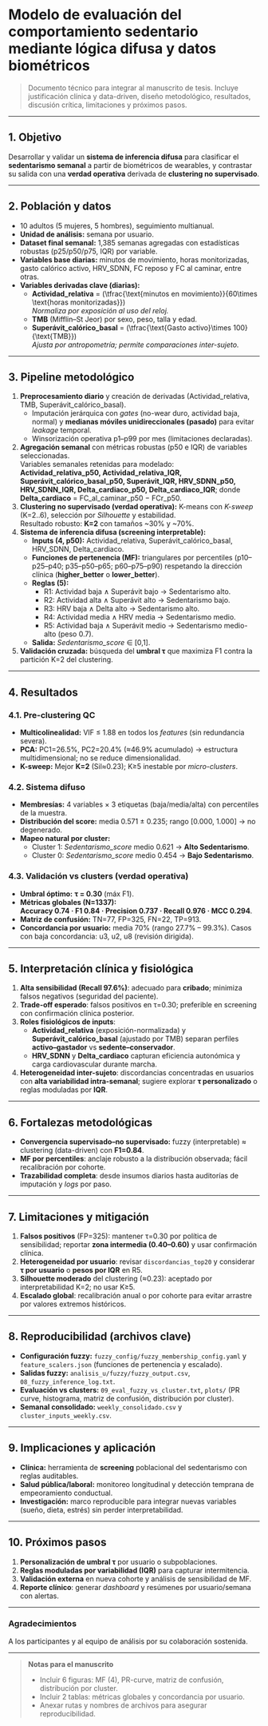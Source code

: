 # Modelo de evaluación del comportamiento sedentario mediante lógica difusa y datos biométricos

> Documento técnico para integrar al manuscrito de tesis. Incluye justificación clínica y data-driven, diseño metodológico, resultados, discusión crítica, limitaciones y próximos pasos.

---

## 1. Objetivo
Desarrollar y validar un **sistema de inferencia difusa** para clasificar el **sedentarismo semanal** a partir de biométricos de wearables, y contrastar su salida con una **verdad operativa** derivada de **clustering no supervisado**.

---

## 2. Población y datos
- 10 adultos (5 mujeres, 5 hombres), seguimiento multianual.
- **Unidad de análisis:** semana por usuario.
- **Dataset final semanal:** 1,385 semanas agregadas con estadísticas robustas (p25/p50/p75, IQR) por variable.
- **Variables base diarias:** minutos de movimiento, horas monitorizadas, gasto calórico activo, HRV_SDNN, FC reposo y FC al caminar, entre otras.
- **Variables derivadas clave (diarias):**
  - **Actividad_relativa** = \(\tfrac{\text{minutos en movimiento}}{60\times \text{horas monitorizadas}}\)  
    *Normaliza por exposición al uso del reloj.*
  - **TMB** (Mifflin–St Jeor) por sexo, peso, talla y edad.
  - **Superávit_calórico_basal** = \(\tfrac{\text{Gasto activo}\times 100}{\text{TMB}}\)  
    *Ajusta por antropometría; permite comparaciones inter-sujeto.*

---

## 3. Pipeline metodológico
1) **Preprocesamiento diario** y creación de derivadas (Actividad_relativa, TMB, Superávit_calórico_basal).  
   - Imputación jerárquica con *gates* (no-wear duro, actividad baja, normal) y **medianas móviles unidireccionales (pasado)** para evitar *leakage* temporal.  
   - Winsorización operativa p1–p99 por mes (limitaciones declaradas).
2) **Agregación semanal** con métricas robustas (p50 e IQR) de variables seleccionadas.  
   Variables semanales retenidas para modelado:  
   **Actividad_relativa_p50, Actividad_relativa_IQR, Superávit_calórico_basal_p50, Superávit_IQR, HRV_SDNN_p50, HRV_SDNN_IQR, Delta_cardiaco_p50, Delta_cardiaco_IQR**; donde **Delta_cardiaco** = FC_al_caminar_p50 − FCr_p50.
3) **Clustering no supervisado (verdad operativa):** K-means con *K-sweep* (K=2..6), selección por *Silhouette* y estabilidad.  
   Resultado robusto: **K=2** con tamaños ~30% y ~70%.
4) **Sistema de inferencia difusa (screening interpretable):**  
   - **Inputs (4, p50):** Actividad_relativa, Superávit_calórico_basal, HRV_SDNN, Delta_cardiaco.  
   - **Funciones de pertenencia (MF):** triangulares por percentiles (p10–p25–p40; p35–p50–p65; p60–p75–p90) respetando la dirección clínica (**higher_better** o **lower_better**).  
   - **Reglas (5):**
     - R1: Actividad baja ∧ Superávit bajo → Sedentarismo alto.
     - R2: Actividad alta ∧ Superávit alto → Sedentarismo bajo.
     - R3: HRV baja ∧ Delta alto → Sedentarismo alto.
     - R4: Actividad media ∧ HRV media → Sedentarismo medio.
     - R5: Actividad baja ∧ Superávit medio → Sedentarismo medio-alto (peso 0.7).
   - **Salida:** *Sedentarismo_score* ∈ [0,1].
5) **Validación cruzada:** búsqueda del **umbral τ** que maximiza F1 contra la partición K=2 del clustering.

---

## 4. Resultados
### 4.1. Pre-clustering QC
- **Multicolinealidad:** VIF ≤ 1.88 en todos los *features* (sin redundancia severa).  
- **PCA:** PC1=26.5%, PC2=20.4% (≈46.9% acumulado) → estructura multidimensional; no se reduce dimensionalidad.
- **K-sweep:** Mejor **K=2** (Sil≈0.23); K≥5 inestable por *micro-clusters*.

### 4.2. Sistema difuso
- **Membresías:** 4 variables × 3 etiquetas (baja/media/alta) con percentiles de la muestra.
- **Distribución del score:** media 0.571 ± 0.235; rango [0.000, 1.000] → no degenerado.
- **Mapeo natural por cluster:**  
  - Cluster 1: *Sedentarismo_score* medio 0.621 → **Alto Sedentarismo**.  
  - Cluster 0: *Sedentarismo_score* medio 0.454 → **Bajo Sedentarismo**.

### 4.3. Validación vs clusters (verdad operativa)
- **Umbral óptimo:** **τ = 0.30** (máx F1).  
- **Métricas globales (N=1337):**  
  **Accuracy 0.74 · F1 0.84 · Precision 0.737 · Recall 0.976 · MCC 0.294**.  
- **Matriz de confusión:** TN=77, FP=325, FN=22, TP=913.  
- **Concordancia por usuario:** media 70% (rango 27.7% – 99.3%). Casos con baja concordancia: u3, u2, u8 (revisión dirigida).

---

## 5. Interpretación clínica y fisiológica
1) **Alta sensibilidad (Recall 97.6%)**: adecuado para **cribado**; minimiza falsos negativos (seguridad del paciente).  
2) **Trade-off esperado**: falsos positivos en τ=0.30; preferible en screening con confirmación clínica posterior.  
3) **Roles fisiológicos de inputs**:  
   - **Actividad_relativa** (exposición-normalizada) y **Superávit_calórico_basal** (ajustado por TMB) separan perfiles **activo–gastador** vs **sedente–conservador**.  
   - **HRV_SDNN** y **Delta_cardiaco** capturan eficiencia autonómica y carga cardiovascular durante marcha.  
4) **Heterogeneidad inter-sujeto**: discordancias concentradas en usuarios con **alta variabilidad intra-semanal**; sugiere explorar **τ personalizado** o reglas moduladas por **IQR**.

---

## 6. Fortalezas metodológicas
- **Convergencia supervisado–no supervisado:** fuzzy (interpretable) ≈ clustering (data-driven) con **F1=0.84**.
- **MF por percentiles**: anclaje robusto a la distribución observada; fácil recalibración por cohorte.
- **Trazabilidad completa**: desde insumos diarios hasta auditorías de imputación y *logs* por paso.

---

## 7. Limitaciones y mitigación
1) **Falsos positivos** (FP=325): mantener τ=0.30 por política de sensibilidad; reportar **zona intermedia (0.40–0.60)** y usar confirmación clínica.  
2) **Heterogeneidad por usuario**: revisar `discordancias_top20` y considerar **τ por usuario** o **pesos por IQR** en R5.  
3) **Silhouette moderado** del clustering (≈0.23): aceptado por interpretabilidad K=2; no usar K≥5.  
4) **Escalado global**: recalibración anual o por cohorte para evitar arrastre por valores extremos históricos.

---

## 8. Reproducibilidad (archivos clave)
- **Configuración fuzzy:** `fuzzy_config/fuzzy_membership_config.yaml` y `feature_scalers.json` (funciones de pertenencia y escalado).  
- **Salidas fuzzy:** `analisis_u/fuzzy/fuzzy_output.csv`, `08_fuzzy_inference_log.txt`.  
- **Evaluación vs clusters:** `09_eval_fuzzy_vs_cluster.txt`, `plots/` (PR curve, histograma, matriz de confusión, distribución por cluster).  
- **Semanal consolidado:** `weekly_consolidado.csv` y `cluster_inputs_weekly.csv`.

---

## 9. Implicaciones y aplicación
- **Clínica:** herramienta de **screening** poblacional del sedentarismo con reglas auditables.  
- **Salud pública/laboral:** monitoreo longitudinal y detección temprana de empeoramiento conductual.  
- **Investigación:** marco reproducible para integrar nuevas variables (sueño, dieta, estrés) sin perder interpretabilidad.

---

## 10. Próximos pasos
1) **Personalización de umbral τ** por usuario o subpoblaciones.  
2) **Reglas moduladas por variabilidad (IQR)** para capturar intermitencia.  
3) **Validación externa** en nueva cohorte y análisis de sensibilidad de MF.  
4) **Reporte clínico**: generar *dashboard* y resúmenes por usuario/semana con alertas.

---

### Agradecimientos
A los participantes y al equipo de análisis por su colaboración sostenida.

---

> **Notas para el manuscrito**
> - Incluir 6 figuras: MF (4), PR-curve, matriz de confusión, distribución por cluster.  
> - Incluir 2 tablas: métricas globales y concordancia por usuario.  
> - Anexar rutas y nombres de archivos para asegurar reproducibilidad.

